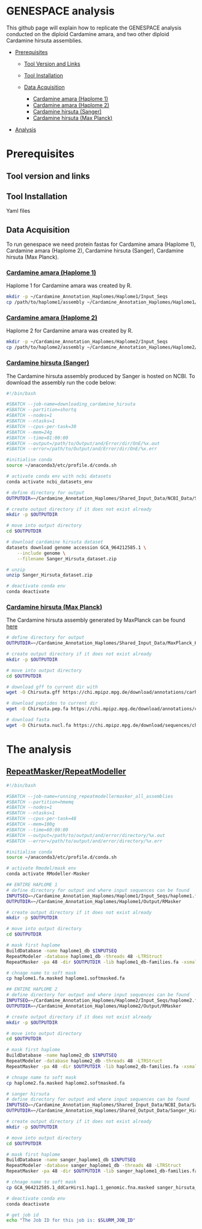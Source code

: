 # GENESPACE analysis

This github page will explain how to replicate the GENESPACE analysis conducted on the diploid Cardamine amara, and two other diploid Cardamine hirsuta assemblies.

+ [Prerequisites](#prerequisites)
  - [Tool Version and Links](#tool-version-and-links)
  - [Tool Installation](#tool-installation)
  - [Data Acquisition](#data-acquisition)
 
    - [Cardamine amara (Haplome 1)](#cardamine-amara-haplome-1)
    - [Cardamine amara (Haplome 2)](#cardamine-amara-haplome-2)
    - [Cardamine hirsuta (Sanger)](#cardamine-hirsuta-sanger)
    - [Cardamine hirsuta (Max Planck)](#cardamine-hirsuta-max-planck)
    
+ [Analysis](#the-analysis)
  


# Prerequisites

## Tool version and links

## Tool Installation
Yaml files

## Data Acquisition

To run genespace we need protein fastas for Cardamine amara (Haplome 1), Cardamine amara (Haplome 2), Cardamine hirsuta (Sanger), Cardamine hirsuta (Max Planck).

### <ins>Cardamine amara (Haplome 1)<ins>
Haplome 1 for Cardamine amara was created by R.

```bash
mkdir -p ~/Cardamine_Annotation_Haplomes/Haplome1/Input_Seqs
cp /path/to/haplome1/assembly ~/Cardamine_Annotation_Haplomes/Haplome1/Input_Seqs/haplome1.fa
```

### <ins>Cardamine amara (Haplome 2)<ins>
Haplome 2 for Cardamine amara was created by R.

```bash
mkdir -p ~/Cardamine_Annotation_Haplomes/Haplome2/Input_Seqs
cp /path/to/haplome2/assembly ~/Cardamine_Annotation_Haplomes/Haplome2/Input_Seqs/haplome2.fa
```

### <ins>Cardamine hirsuta (Sanger)<ins>
The Cardamine hirsuta assembly produced by Sanger is hosted on NCBI. To download the assembly run the code below:

```bash
#!/bin/bash

#SBATCH --job-name=downloading_cardamine_hirsuta
#SBATCH --partition=shortq
#SBATCH --nodes=1
#SBATCH --ntasks=1
#SBATCH --cpus-per-task=30
#SBATCH --mem=24g
#SBATCH --time=01:00:00
#SBATCH --output=/path/to/Output/and/Error/dir/OnE/%x.out
#SBATCH --error=/path/to/Output/and/Error/dir/OnE/%x.err

#initialise conda
source ~/anaconda3/etc/profile.d/conda.sh

# activate conda env with ncbi datasets
conda activate ncbi_datasets_env

# define directory for output
OUTPUTDIR=~/Cardamine_Annotation_Haplomes/Shared_Input_Data/NCBI_Data/Sanger_Hirsuta

# create output directory if it does not exist already
mkdir -p $OUTPUTDIR

# move into output directory
cd $OUTPUTDIR

# download cardamine hirsuta dataset
datasets download genome accession GCA_964212585.1 \
	--include genome \
	--filename Sanger_Hirsuta_dataset.zip

# unzip
unzip Sanger_Hirsuta_dataset.zip

# deactivate conda env
conda deactivate

```

### <ins>Cardamine hirsuta (Max Planck)<ins>
The Cardamine hirsuta assembly generated by MaxPlanck can be found [here](https://chi.mpipz.mpg.de/download/annotations)

```bash
# define directory for output
OUTPUTDIR=~/Cardamine_Annotation_Haplomes/Shared_Input_Data/MaxPlanck_Hirsuta

# create output directory if it does not exist already
mkdir -p $OUTPUTDIR

# move into output directory
cd $OUTPUTDIR

# download gff to current dir with
wget -O Chirsuta.gff https://chi.mpipz.mpg.de/download/annotations/carhr38.gff

# download peptides to current dir
wget -O Chirsuta.pep.fa https://chi.mpipz.mpg.de/download/annotations/carhr38.aa.fa

# download fasta
wget -O Chirsuta.nucl.fa https://chi.mpipz.mpg.de/download/sequences/chi_v1.fa
```
# The analysis

## <ins>RepeatMasker/RepeatModeller<ins>

```bash
#!/bin/bash

#SBATCH --job-name=running_repeatmodellermasker_all_assemblies
#SBATCH --partition=hmemq
#SBATCH --nodes=1
#SBATCH --ntasks=1
#SBATCH --cpus-per-task=48
#SBATCH --mem=100g
#SBATCH --time=60:00:00
#SBATCH --output=/path/to/output/and/error/directory/%x.out
#SBATCH --error=/path/to/output/and/error/directory/%x.err

#initialise conda
source ~/anaconda3/etc/profile.d/conda.sh

# activate Rmodel/mask env
conda activate RModeller-Masker

## ENTIRE HAPLOME 1
# define directory for output and where input sequences can be found
INPUTSEQ=~/Cardamine_Annotation_Haplomes/Haplome1/Input_Seqs/haplome1.fa
OUTPUTDIR=~/Cardamine_Annotation_Haplomes/Haplome1/Output/RMasker

# create output directory if it does not exist already
mkdir -p $OUTPUTDIR

# move into output directory
cd $OUTPUTDIR

# mask first haplome
BuildDatabase -name haplome1_db $INPUTSEQ
RepeatModeler -database haplome1_db -threads 48 -LTRStruct
RepeatMasker -pa 48 -dir $OUTPUTDIR -lib haplome1_db-families.fa -xsmall $INPUTSEQ

# chnage name to soft mask
cp haplome1.fa.masked haplome1.softmasked.fa

## ENTIRE HAPLOME 2
# define directory for output and where input sequences can be found
INPUTSEQ=~/Cardamine_Annotation_Haplomes/Haplome2/Input_Seqs/haplome2.fa
OUTPUTDIR=~/Cardamine_Annotation_Haplomes/Haplome2/Output/RMasker

# create output directory if it does not exist already
mkdir -p $OUTPUTDIR

# move into output directory
cd $OUTPUTDIR

# mask first haplome
BuildDatabase -name haplome2_db $INPUTSEQ
RepeatModeler -database haplome2_db -threads 48 -LTRStruct
RepeatMasker -pa 48 -dir $OUTPUTDIR -lib haplome2_db-families.fa -xsmall $INPUTSEQ

# chnage name to soft mask
cp haplome2.fa.masked haplome2.softmasked.fa

# sanger hirsuta
# define directory for output and where input sequences can be found
INPUTSEQ=~/Cardamine_Annotation_Haplomes/Shared_Input_Data/NCBI_Data/Sanger_Hirsuta/ncbi_dataset/data/GCA_964212585.1/GCA_964212585.1_ddCarHirs1.hap1.1_genomic.fna
OUTPUTDIR=~/Cardamine_Annotation_Haplomes/Shared_Output_Data/Sanger_Hirusta/RMasker

# create output directory if it does not exist already
mkdir -p $OUTPUTDIR

# move into output directory
cd $OUTPUTDIR

# mask first haplome
BuildDatabase -name sanger_haplome1_db $INPUTSEQ
RepeatModeler -database sanger_haplome1_db -threads 48 -LTRStruct
RepeatMasker -pa 48 -dir $OUTPUTDIR -lib sanger_haplome1_db-families.fa -xsmall $INPUTSEQ

# chnage name to soft mask
cp GCA_964212585.1_ddCarHirs1.hap1.1_genomic.fna.masked sanger_hirsuta_haplome1.softmasked.fa

# deactivate conda env
conda deactivate

# get job id
echo "The Job ID for this job is: $SLURM_JOB_ID"
```


